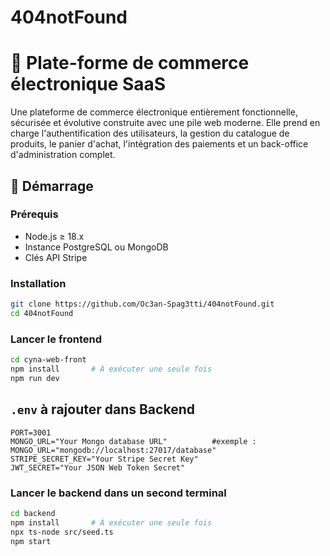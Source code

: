 # 404notFound

# 🛒 Plate-forme de commerce électronique SaaS

Une plateforme de commerce électronique entièrement fonctionnelle, sécurisée et évolutive construite avec une pile web moderne. Elle prend en charge l'authentification des utilisateurs, la gestion du catalogue de produits, le panier d'achat, l'intégration des paiements et un back-office d'administration complet.


## 🚀 Démarrage

### Prérequis
- Node.js ≥ 18.x
- Instance PostgreSQL ou MongoDB
- Clés API Stripe

### Installation

```bash
git clone https://github.com/Oc3an-Spag3tti/404notFound.git
cd 404notFound
```

### Lancer le frontend 

```bash
cd cyna-web-front
npm install       # À exécuter une seule fois
npm run dev
```

## ```.env``` à rajouter dans Backend
```
PORT=3001
MONGO_URL="Your Mongo database URL"          #exemple : MONGO_URL="mongodb://localhost:27017/database"
STRIPE_SECRET_KEY="Your Stripe Secret Key"
JWT_SECRET="Your JSON Web Token Secret"
```

### Lancer le backend dans un second terminal

```bash
cd backend
npm install       # À exécuter une seule fois
npx ts-node src/seed.ts
npm start
```



